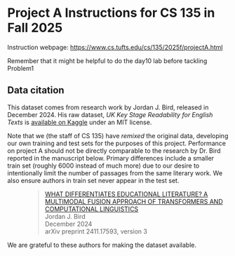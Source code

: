 # Project A Instructions for CS 135 in Fall 2025

Instruction webpage:
<https://www.cs.tufts.edu/cs/135/2025f/projectA.html>

Remember that it might be helpful to do the day10 lab before tackling Problem1

## Data citation

This dataset comes from research work by Jordan J. Bird, released in December 2024.
His raw dataset, *UK Key Stage Readability for English Texts* is [available on Kaggle](https://www.kaggle.com/datasets/birdy654/uk-key-stage-readability-for-english-texts) under an MIT license. 

Note that we (the staff of CS 135) have *remixed* the original data, developing our own training and test sets for the purposes of this project. Performance on project A should not be directly comparable to the research by Dr. Bird reported in the manuscript below. Primary differences include a smaller train set (roughly 6000 instead of much more) due to our desire to intentionally limit the number of passages from the same literary work. We also ensure authors in train set never appear in the test set.

<blockquote style="margin-left: 5em">
<p>
  <a href="https://arxiv.org/pdf/2411.17593">
WHAT DIFFERENTIATES EDUCATIONAL LITERATURE? A MULTIMODAL FUSION APPROACH OF TRANSFORMERS AND COMPUTATIONAL LINGUISTICS
  </a>
  <br />
Jordan J. Bird
  <br />
December 2024
  <br />
arXiv preprint 2411.17593, version 3
  <br />
</p>
</blockquote>

We are grateful to these authors for making the dataset available. 
